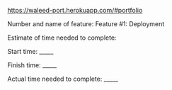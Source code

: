 https://waleed-port.herokuapp.com/#portfolio

Number and name of feature: Feature #1: Deployment

Estimate of time needed to complete: 

Start time: _____

Finish time: _____

Actual time needed to complete: _____